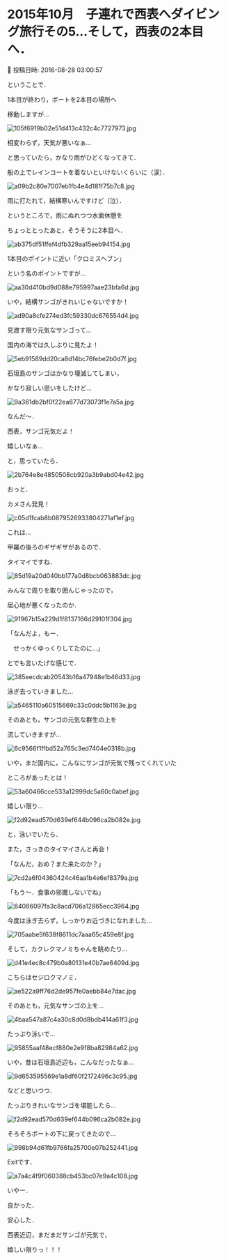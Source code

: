 # 2015年10月　子連れで西表へダイビング旅行その5…そして，西表の2本目へ．

📅 投稿日時: 2016-08-28 03:00:57

ということで．


1本目が終わり，ボートを2本目の場所へ


移動しますが…




![105f6919b02e51d413c432c4c7727973.jpg](images/105f6919b02e51d413c432c4c7727973.jpg)




相変わらず，天気が悪いなぁ…





と思っていたら，かなり雨がひどくなってきて．


船の上でレインコートを着ないといけないくらいに（涙）．




![a09b2c80e7007eb1fb4e4d181f75b7c8.jpg](images/a09b2c80e7007eb1fb4e4d181f75b7c8.jpg)




雨に打たれて，結構寒いんですけど（泣）．





というところで，雨にぬれつつ水面休憩を


ちょっととったあと，そうそうに2本目へ．




![ab375df51ffef4dfb329aa15eeb94154.jpg](images/ab375df51ffef4dfb329aa15eeb94154.jpg)




1本目のポイントに近い「クロミスヘブン」


という名のポイントですが…




![aa30d410bd9d088e795997aae23bfa6d.jpg](images/aa30d410bd9d088e795997aae23bfa6d.jpg)




いや，結構サンゴがきれいじゃないですか！




![ad90a8cfe274ed3fc59330dc676554d4.jpg](images/ad90a8cfe274ed3fc59330dc676554d4.jpg)




見渡す限り元気なサンゴって…


国内の海では久しぶりに見たよ！




![5eb91589dd20ca8d14bc76febe2b0d7f.jpg](images/5eb91589dd20ca8d14bc76febe2b0d7f.jpg)




石垣島のサンゴはかなり壊滅してしまい，


かなり寂しい思いをしたけど…




![9a361db2bf0f22ea677d73073f1e7a5a.jpg](images/9a361db2bf0f22ea677d73073f1e7a5a.jpg)




なんだ～．


西表，サンゴ元気だよ！


嬉しいなぁ…





と，思っていたら．




![2b764e8e4850508cb920a3b9abd04e42.jpg](images/2b764e8e4850508cb920a3b9abd04e42.jpg)




おっと．


カメさん発見！




![c05d1fcab8b0879526933804271af1ef.jpg](images/c05d1fcab8b0879526933804271af1ef.jpg)




これは…


甲羅の後ろのギザギザがあるので．


タイマイですね．




![85d19a20d040bb177a0d8bcb063883dc.jpg](images/85d19a20d040bb177a0d8bcb063883dc.jpg)




みんなで周りを取り囲んじゃったので，


居心地が悪くなったのか．




![91967b15a229d1f8137166d29101f304.jpg](images/91967b15a229d1f8137166d29101f304.jpg)




「なんだよ，もー．


　せっかくゆっくりしてたのに…」


とでも言いたげな感じで．




![385eecdcab20543b16a47948e1b46d33.jpg](images/385eecdcab20543b16a47948e1b46d33.jpg)




泳ぎ去っていきました…




![a5465110a60515669c33c0ddc5b1163e.jpg](images/a5465110a60515669c33c0ddc5b1163e.jpg)




そのあとも，サンゴの元気な群生の上を


流していきますが…




![6c9566f1ffbd52a765c3ed7404e0318b.jpg](images/6c9566f1ffbd52a765c3ed7404e0318b.jpg)




いや，まだ国内に，こんなにサンゴが元気で残ってくれていた


ところがあったとは！




![53a60466cce533a12999dc5a60c0abef.jpg](images/53a60466cce533a12999dc5a60c0abef.jpg)




嬉しい限り…




![f2d92ead570d639ef644b096ca2b082e.jpg](images/f2d92ead570d639ef644b096ca2b082e.jpg)




と，泳いでいたら．


また，さっきのタイマイさんと再会！


「なんだ，おめ？また来たのか？」




![7cd2a6f04360424c46aa1b4e6ef8379a.jpg](images/7cd2a6f04360424c46aa1b4e6ef8379a.jpg)




「もう～．食事の邪魔しないでね」




![64086097fa3c8acd706a12865ecc3964.jpg](images/64086097fa3c8acd706a12865ecc3964.jpg)




今度は泳ぎ去らず，しっかりお近づきになれました…




![705aabe5f638f8611dc7aaa65c459e8f.jpg](images/705aabe5f638f8611dc7aaa65c459e8f.jpg)







そして，カクレクマノミちゃんを眺めたり…




![d41e4ec8c479b0a80131e40b7ae6409d.jpg](images/d41e4ec8c479b0a80131e40b7ae6409d.jpg)




こちらはセジロクマノミ．




![ae522a9ff76d2de957fe0aebb84e7dac.jpg](images/ae522a9ff76d2de957fe0aebb84e7dac.jpg)







そのあとも，元気なサンゴの上を…




![4baa547a87c4a30c8d0d8bdb414a61f3.jpg](images/4baa547a87c4a30c8d0d8bdb414a61f3.jpg)




たっぷり泳いで…




![95855aaf48ecf880e2e9f8ba82984a62.jpg](images/95855aaf48ecf880e2e9f8ba82984a62.jpg)




いや，昔は石垣島近辺も，こんなだったなぁ…




![9d653595569e1a8df60f2172496c3c95.jpg](images/9d653595569e1a8df60f2172496c3c95.jpg)




などと思いつつ．


たっぷりきれいなサンゴを堪能したら…




![f2d92ead570d639ef644b096ca2b082e.jpg](images/f2d92ead570d639ef644b096ca2b082e.jpg)




そろそろボートの下に戻ってきたので…




![998b94d61fb9766fa25700e07b252441.jpg](images/998b94d61fb9766fa25700e07b252441.jpg)




Exitです．




![a7a4c4f9f060388cb453bc07e9a4c108.jpg](images/a7a4c4f9f060388cb453bc07e9a4c108.jpg)







いやー．


良かった．


安心した．


西表近辺，まだまだサンゴが元気で，


嬉しい限りっ！！！
